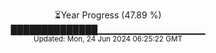 <p align="center">
⏳Year Progress (47.89 %) <br>
██████████████▁▁▁▁▁▁▁▁▁▁▁▁▁▁▁▁ <br>
<sub>Updated: Mon, 24 Jun 2024 06:25:22 GMT</sub>
</p>

